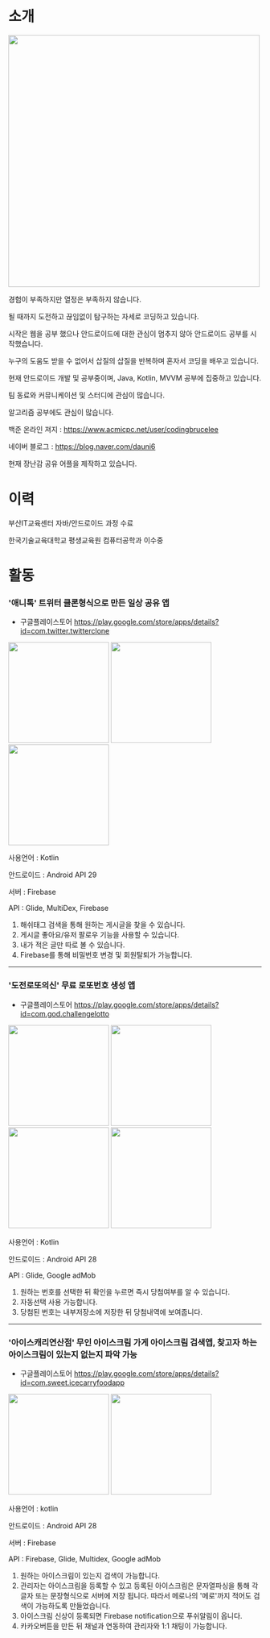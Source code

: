 # 소개
 
  <div>
  <img width="500" src="https://user-images.githubusercontent.com/45280927/92878460-175c4600-f447-11ea-85e3-2a98980a8437.PNG">
 </div>
 
  경험이 부족하지만 열정은 부족하지 않습니다.
  
  될 때까지 도전하고 끊임없이 탐구하는 자세로 코딩하고 있습니다.
  
  시작은 웹을 공부 했으나 안드로이드에 대한 관심이 멈추지 않아 안드로이드 공부를 시작했습니다.
  
  누구의 도움도 받을 수 없어서 삽질의 삽질을 반복하며 혼자서 코딩을 배우고 있습니다.
  
  현재 안드로이드 개발 및 공부중이며, Java, Kotlin, MVVM 공부에 집중하고 있습니다.
  
  팀 동료와 커뮤니케이션 및 스터디에 관심이 많습니다.
  
  알고리즘 공부에도 관심이 많습니다. 
  
  백준 온라인 져지 : https://www.acmicpc.net/user/codingbrucelee
  
  네이버 블로그 : https://blog.naver.com/dauni6
  
  현재 장난감 공유 어플을 제작하고 있습니다.
  
  
# 이력
  부산IT교육센터 자바/안드로이드 과정 수료
  
  한국기술교육대학교 평생교육원 컴퓨터공학과 이수중
  
# 활동

### '애니톡' 트위터 클론형식으로 만든 일상 공유 앱

* 구글플레이스토어
https://play.google.com/store/apps/details?id=com.twitter.twitterclone

<div>
  <img width="200" src="https://user-images.githubusercontent.com/45280927/87866303-28df1f80-c9bb-11ea-8986-ac4f13e8d4a8.PNG">
  <img width="200" src="https://user-images.githubusercontent.com/45280927/87866307-2b417980-c9bb-11ea-8fb5-d56182f93721.PNG">  
  <img width="200" src="https://user-images.githubusercontent.com/45280927/87866308-2d0b3d00-c9bb-11ea-8a4a-be49a728d0ee.PNG">  
</div>

사용언어 : Kotlin

안드로이드 : Android API 29

서버 : Firebase

API : Glide, MultiDex, Firebase

1. 해쉬태그 검색을 통해 원하는 게시글을 찾을 수 있습니다.
2. 게시글 좋아요/유저 팔로우 기능을 사용할 수 있습니다.
3. 내가 적은 글만 따로 볼 수 있습니다.
4. Firebase를 통해 비밀번호 변경 및 회원탈퇴가 가능합니다.

_____

### '도전로또의신' 무료 로또번호 생성 앱

* 구글플레이스토어
https://play.google.com/store/apps/details?id=com.god.challengelotto
<div>
 <img width="200" src="https://user-images.githubusercontent.com/45280927/87866309-309ec400-c9bb-11ea-82e1-5c3a3bd7f136.PNG">
  <img width="200" src="https://user-images.githubusercontent.com/45280927/87866310-33011e00-c9bb-11ea-977e-c2081edfad0c.PNG">  
  <img width="200" src="https://user-images.githubusercontent.com/45280927/87866311-3399b480-c9bb-11ea-8dff-07d74ed66460.PNG">
   <img width="200" src="https://user-images.githubusercontent.com/45280927/87866312-35637800-c9bb-11ea-9cb3-4beed301b89f.PNG">  
</div>

사용언어 : Kotlin

안드로이드 : Android API 28

API : Glide, Google adMob

1. 원하는 번호를 선택한 뒤 확인을 누르면 즉시 당첨여부를 알 수 있습니다.
2. 자동선택 사용 가능합니다.
3. 당첨된 번호는 내부저장소에 저장한 뒤 당첨내역에 보여줍니다.

_____

### '아이스캐리연산점' 무인 아이스크림 가게 아이스크림 검색앱, 찾고자 하는 아이스크림이 있는지 없는지 파악 가능

* 구글플레이스토어
https://play.google.com/store/apps/details?id=com.sweet.icecarryfoodapp

<div>
 <img width="200" src="https://user-images.githubusercontent.com/45280927/87866314-37c5d200-c9bb-11ea-999f-fbd50fb1bf13.PNG">
  <img width="200" src="https://user-images.githubusercontent.com/45280927/87866316-385e6880-c9bb-11ea-9aa8-1de0e60334de.PNG">  
</div>

사용언어 : kotlin

안드로이드 : Android API 28

서버 : Firebase

API : Firebase, Glide, Multidex, Google adMob

1. 원하는 아이스크림이 있는지 검색이 가능합니다.
2. 관리자는 아이스크림을 등록할 수 있고 등록된 아이스크림은 문자열파싱을 통해 각 글자 또는 문장형식으로 서버에 저장 됩니다.
따라서 메로나의 '메로'까지 적어도 검색이 가능하도록 만들었습니다.
3. 아이스크림 신상이 등록되면 Firebase notification으로 푸쉬알림이 옵니다.
4. 카카오버튼을 만든 뒤 채널과 연동하여 관리자와 1:1 채팅이 가능합니다.
